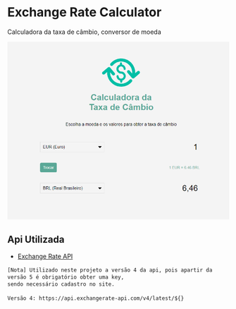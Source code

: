 ﻿# Exchange Rate Calculator

Calculadora da taxa de câmbio, conversor de moeda

<img src="img/preview.png" alt="Preview da Tela" align="center "/> 

## Api Utilizada

 + [Exchange Rate API](https://www.exchangerate-api.com/)
 ```
 [Nota] Utilizado neste projeto a versão 4 da api, pois apartir da versão 5 é obrigatório obter uma key,
 sendo necessário cadastro no site.
 
 Versão 4: https://api.exchangerate-api.com/v4/latest/${}
 ```

